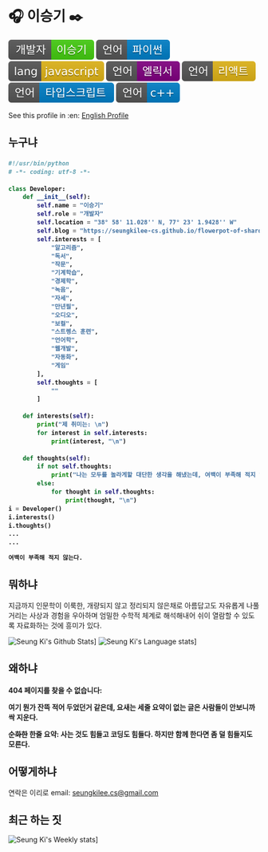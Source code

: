 # :headphones: 이승기 :black_nib:
![me](./assets/개발자-이승기-brightgreen.svg)
![python](./assets/언어-파이썬-blue.svg)
![javascript](./assets/lang-javascript-yellow.svg)
![elixir](./assets/언어-엘릭서-purple.svg)
![react.js](./assets/언어-리액트-yellow.svg)
![typescript](./assets/언어-타입스크립트-blue.svg)
![c++](./assets/언어-c++-blue.svg)

See this profile in :en: [English Profile](README.md)


## 누구냐

<h4>

```python
#!/usr/bin/python
# -*- coding: utf-8 -*-

class Developer:
    def __init__(self):
        self.name = "이승기"
        self.role = "개발자"
        self.location = "38° 58' 11.028'' N, 77° 23' 1.9428'' W"
        self.blog = "https://seungkilee-cs.github.io/flowerpot-of-shard"
        self.interests = [
            "알고리즘",
            "독서",
            "작문",
            "기계학습",
            "경제학",
            "녹음",
            "자세",
            "만년필",
            "오디오",
            "보컬",
            "스트렝스 훈련",
            "언어학",
            "웹개발",
            "자동화",
            "게임"
        ],
        self.thoughts = [
            ""
        ]
        
    def interests(self):
        print("제 취미는: \n") 
        for interest in self.interests:
            print(interest, "\n")
    
    def thoughts(self):
        if not self.thoughts:
            print("나는 모두를 놀라게할 대단한 생각을 해냈는데, 여백이 부족해 적지 않는다.")
        else:
            for thought in self.thoughts:
                print(thought, "\n")
i = Developer()
i.interests()
i.thoughts()
...
...
```

```python
여백이 부족해 적지 않는다.
```

</h4>


## 뭐하냐
지금까지 인문학이 이룩한, 개량되지 않고 정리되지 않은채로 아름답고도 자유롭게 나풀거리는 사상과 경험을 우아하며 엄밀한 수학적 체계로 해석해내어 쉬이 열람할 수 있도록 자료화하는 것에 흥미가 있다.

![Seung Ki's Github Stats](https://github-readme-stats.vercel.app/api?username=seungkilee-cs&layout=compact&theme=material-palenight)]
![Seung Ki's Language stats](https://github-readme-stats.anuraghazra1.vercel.app/api/top-langs/?username=seungkilee-cs&layout=compact&theme=material-palenight)]


## 왜하냐
<h4>

404 페이지를 찾을 수 없습니다:

여기 뭔가 잔뜩 적어 두었던거 같은데, 요새는 세줄 요약이 없는 글은 사람들이 안보니까 싹 지운다.

<del>순화한</del> 한줄 요약:
사는 것도 힘들고 코딩도 힘들다. 하지만 함께 한다면 좀 덜 힘들지도 모른다.

</h4>

## 어떻게하냐
연락은 이리로
email: [seungkilee.cs@gmail.com](mailto:seungkilee.cs@gmail.com)

## 최근 하는 짓
![Seung Ki's Weekly stats](https://github-readme-stats.vercel.app/api/wakatime?username=seungkileecs)]

<!--
**seungkilee-cs/seungkilee-cs** is a ✨ _special_ ✨ repository because its `README.md` (this file) appears on your GitHub profile.

Here are some ideas to get you started:

- 🔭 I’m currently working on ...
- 🌱 I’m currently learning ...
- 👯 I’m looking to collaborate on ...
- 🤔 I’m looking for help with ...
- 💬 Ask me about ...
- 📫 How to reach me: ...
- 😄 Pronouns: ...
- ⚡ Fun fact: ...

-->
